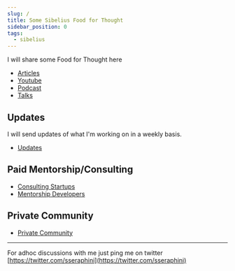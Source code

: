 ```yaml
---
slug: /
title: Some Sibelius Food for Thought
sidebar_position: 0
tags:
  - sibelius
---
```


I will share some Food for Thought here

- [Articles](./articles.mdx)
- [Youtube](./youtube.mdx)
- [Podcast](./podcast.mdx)
- [Talks](./talks)

## Updates

I will send updates of what I'm working on in a weekly basis.

- [Updates](updates)

## Paid Mentorship/Consulting

- [Consulting Startups](./paid-consulting-startups.mdx)
- [Mentorship Developers](./paid-mentorship-developers.mdx)

## Private Community

- [Private Community](./private-community.mdx)

---

For adhoc discussions with me just ping me on twitter [https://twitter.com/sseraphini](https://twitter.com/sseraphini)
